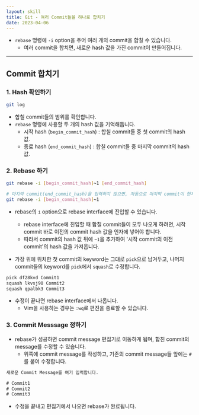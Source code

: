 ```yaml
---
layout: skill
title: Git - 여러 Commit들을 하나로 합치기
date: 2023-04-06
---
```





- `rebase` 명령에 `-i` option을 주어 여러 개의 commit을 합칠 수 있습니다.
    - 여러 commit을 합치면, 새로운 hash 값을 가진 commit이 만들어집니다.




---




## Commit 합치기


### 1. Hash 확인하기

```sh
git log
```

- 합칠 commit들의 범위를 확인합니다.
- `rebase` 명령에 사용할 두 개의 hash 값을 기억해둡니다.
    - 시작 hash (`begin_commit_hash`) : 합칠 commit들 중 첫 commit의 hash 값.
    - 종료 hash (`end_commit_hash`) : 합칠 commit들 중 마지막 commit의 hash 값.


### 2. Rebase 하기

```sh
git rebase -i [begin_commit_hash]~1 [end_commit_hash]

# 마지막 commit(end_commit_hash)을 입력하지 않으면, 자동으로 마지막 commit이 현재 위치한 commit으로 지정됩니다.
git rebase -i [begin_commit_hash]~1
```

- rebase의 `i` option으로 rebase interface에 진입할 수 있습니다.
    - rebase interface에 진입할 때 합칠 commit들이 모두 나오게 하려면, 시작 commit 바로 이전의 commit hash 값을 인자에 넣어야 합니다.
    - 따라서 commit의 hash 값 뒤에 `~1`을 추가하여 '시작 commit의 이전 commit'의 hash 값을 가져옵니다.

- 가장 위에 위치한 첫 commit의 keyword는 그대로 `pick`으로 남겨두고, 나머지 commit들의 keyword를 `pick`에서 `squash`로 수정합니다.

```txt
pick df28kvd Commit1
squash lkvsj90 Commit2
squash qpalbk3 Commit3
```

- 수정이 끝나면 rebase interface에서 나옵니다.
    - Vim을 사용하는 경우는 `:wq`로 편진을 종료할 수 있습니다.


### 3. Commit Messsage 정하기

- rebase가 성공하면 commit message 편집기로 이동하게 됩며, 합친 commit의 message를 수정할 수 있습니다.
    - 위쪽에 commit message를 작성하고, 기존의 commit message들 앞에는 `#`를 붙여 수정합니다.

```txt
새로운 Commit Message를 여기 입력합니다.

# Commit1
# Commit2
# Commit3
```

- 수정을 끝내고 편집기에서 나오면 rebase가 완료됩니다.

